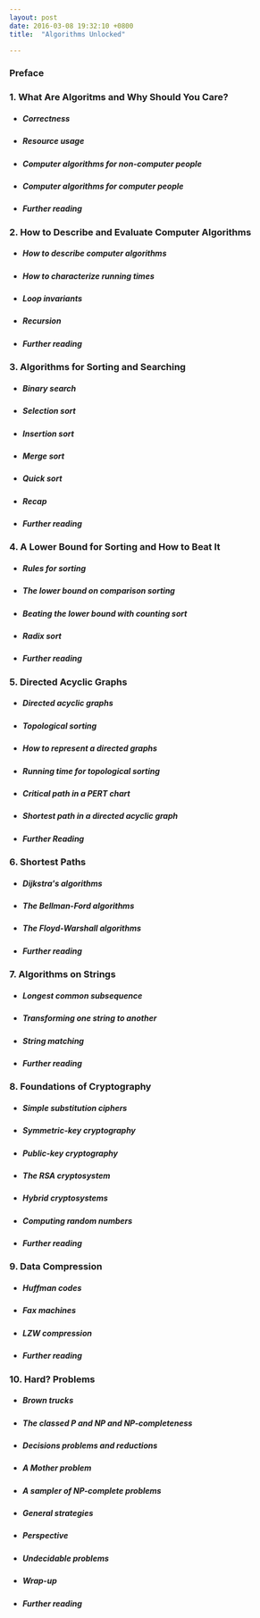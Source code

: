 ```yaml
---
layout: post
date: 2016-03-08 19:32:10 +0800
title:  "Algorithms Unlocked"

---
```


### Preface

### 1. What Are Algoritms and Why Should You Care?
* ##### Correctness
* ##### Resource usage
* ##### Computer algorithms for non-computer people
* ##### Computer algorithms for computer people
* ##### Further reading



### 2. How to Describe and Evaluate Computer Algorithms
* ##### How to describe computer algorithms
* ##### How to characterize running times
* ##### Loop invariants
* ##### Recursion
* ##### Further reading



### 3. Algorithms for Sorting and Searching
* ##### Binary search
* ##### Selection sort
* ##### Insertion sort
* ##### Merge sort
* ##### Quick sort
* ##### Recap
* ##### Further reading

### 4. A Lower Bound for Sorting and How to Beat It
* ##### Rules for sorting
* ##### The lower bound on comparison sorting
* ##### Beating the lower bound with counting sort
* ##### Radix sort
* ##### Further reading

### 5. Directed Acyclic Graphs
* ##### Directed acyclic graphs
* ##### Topological sorting
* ##### How to represent a directed graphs
* ##### Running time for topological sorting
* ##### Critical path in a PERT chart
* ##### Shortest path in a directed acyclic graph
* ##### Further Reading


### 6. Shortest Paths
* ##### Dijkstra's algorithms
* ##### The Bellman-Ford algorithms
* ##### The Floyd-Warshall algorithms
* ##### Further reading

### 7. Algorithms on Strings
* ##### Longest common subsequence
* ##### Transforming one string to another
* ##### String matching
* ##### Further reading

### 8. Foundations of Cryptography
* ##### Simple substitution ciphers
* ##### Symmetric-key cryptography
* ##### Public-key cryptography
* ##### The RSA cryptosystem
* ##### Hybrid cryptosystems
* ##### Computing random numbers
* ##### Further reading

### 9. Data Compression
* ##### Huffman codes
* ##### Fax machines
* ##### LZW compression
* ##### Further reading

### 10. Hard? Problems
* ##### Brown trucks
* ##### The classed P and NP and NP-completeness
* ##### Decisions problems and reductions
* ##### A Mother problem
* ##### A sampler of NP-complete problems
* ##### General strategies
* ##### Perspective
* ##### Undecidable problems
* ##### Wrap-up
* ##### Further reading










